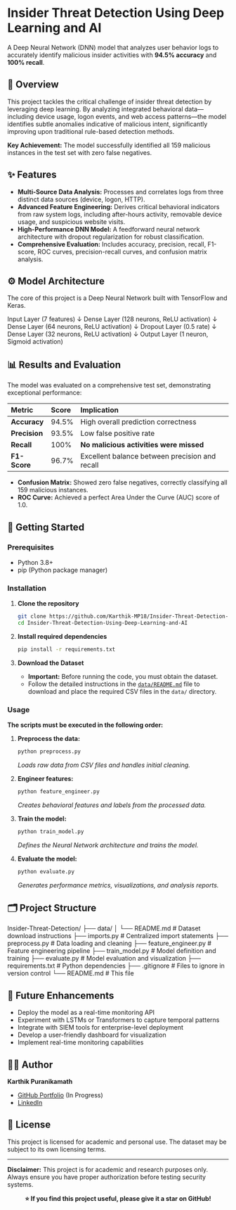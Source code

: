 # Insider Threat Detection Using Deep Learning and AI

A Deep Neural Network (DNN) model that analyzes user behavior logs to accurately identify malicious insider activities with **94.5% accuracy** and **100% recall**.

## 📖 Overview

This project tackles the critical challenge of insider threat detection by leveraging deep learning. By analyzing integrated behavioral data—including device usage, logon events, and web access patterns—the model identifies subtle anomalies indicative of malicious intent, significantly improving upon traditional rule-based detection methods.

**Key Achievement:** The model successfully identified all 159 malicious instances in the test set with zero false negatives.

## ✨ Features

-   **Multi-Source Data Analysis:** Processes and correlates logs from three distinct data sources (device, logon, HTTP).
-   **Advanced Feature Engineering:** Derives critical behavioral indicators from raw system logs, including after-hours activity, removable device usage, and suspicious website visits.
-   **High-Performance DNN Model:** A feedforward neural network architecture with dropout regularization for robust classification.
-   **Comprehensive Evaluation:** Includes accuracy, precision, recall, F1-score, ROC curves, precision-recall curves, and confusion matrix analysis.

## ⚙️ Model Architecture

The core of this project is a Deep Neural Network built with TensorFlow and Keras.

Input Layer (7 features)
↓
Dense Layer (128 neurons, ReLU activation)
↓
Dense Layer (64 neurons, ReLU activation)
↓
Dropout Layer (0.5 rate)
↓
Dense Layer (32 neurons, ReLU activation)
↓
Output Layer (1 neuron, Sigmoid activation)


## 📊 Results and Evaluation

The model was evaluated on a comprehensive test set, demonstrating exceptional performance:

| Metric | Score | Implication |
| :--- | :--- | :--- |
| **Accuracy** | 94.5% | High overall prediction correctness |
| **Precision** | 93.5% | Low false positive rate |
| **Recall** | 100% | **No malicious activities were missed** |
| **F1-Score** | 96.7% | Excellent balance between precision and recall |

-   **Confusion Matrix:** Showed zero false negatives, correctly classifying all 159 malicious instances.
-   **ROC Curve:** Achieved a perfect Area Under the Curve (AUC) score of 1.0.

## 🚀 Getting Started

### Prerequisites

-   Python 3.8+
-   pip (Python package manager)

### Installation

1.  **Clone the repository**
    ```bash
    git clone https://github.com/Karthik-MP18/Insider-Threat-Detection-Using-Deep-Learning-and-AI.git
    cd Insider-Threat-Detection-Using-Deep-Learning-and-AI
    ```

2.  **Install required dependencies**
    ```bash
    pip install -r requirements.txt
    ```

3.  **Download the Dataset**
    -   **Important:** Before running the code, you must obtain the dataset.
    -   Follow the detailed instructions in the [`data/README.md`](data/README.md) file to download and place the required CSV files in the `data/` directory.

### Usage

**The scripts must be executed in the following order:**

1.  **Preprocess the data:**
    ```bash
    python preprocess.py
    ```
    *Loads raw data from CSV files and handles initial cleaning.*

2.  **Engineer features:**
    ```bash
    python feature_engineer.py
    ```
    *Creates behavioral features and labels from the processed data.*

3.  **Train the model:**
    ```bash
    python train_model.py
    ```
    *Defines the Neural Network architecture and trains the model.*

4.  **Evaluate the model:**
    ```bash
    python evaluate.py
    ```
    *Generates performance metrics, visualizations, and analysis reports.*

## 🗂️ Project Structure
Insider-Threat-Detection/
├── data/
│ └── README.md # Dataset download instructions
├── imports.py # Centralized import statements
├── preprocess.py # Data loading and cleaning
├── feature_engineer.py # Feature engineering pipeline
├── train_model.py # Model definition and training
├── evaluate.py # Model evaluation and visualization
├── requirements.txt # Python dependencies
├── .gitignore # Files to ignore in version control
└── README.md # This file

## 🔮 Future Enhancements

-   Deploy the model as a real-time monitoring API
-   Experiment with LSTMs or Transformers to capture temporal patterns
-   Integrate with SIEM tools for enterprise-level deployment
-   Develop a user-friendly dashboard for visualization
-   Implement real-time monitoring capabilities

## 👨‍💻 Author

**Karthik Puranikamath**
- [GitHub Portfolio](https://github.com/Karthik-MP18) (In Progress)
- [LinkedIn](www.linkedin.com/in/karthik-puranikmath-6b412b211)

## 📄 License

This project is licensed for academic and personal use. The dataset may be subject to its own licensing terms.

---

**Disclaimer:** This project is for academic and research purposes only. Always ensure you have proper authorization before testing security systems.

<div align="center">
  
**⭐️ If you find this project useful, please give it a star on GitHub!**

</div>
